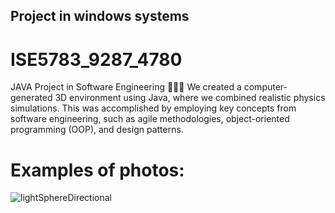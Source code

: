 ## Project in windows systems
# ISE5783_9287_4780
JAVA Project in Software Engineering 👩🏻‍💻
We created a computer-generated 3D environment using Java,
where we combined realistic physics simulations. 
This was accomplished by employing key concepts from software
engineering, such as agile methodologies, object-oriented
programming (OOP), and design patterns.
# Examples of photos:
![lightSphereDirectional](https://github.com/hozohar1/3D_Model_Rendering/assets/116975069/92278756-45f2-4579-9f0b-d9c5a2f9f305)
